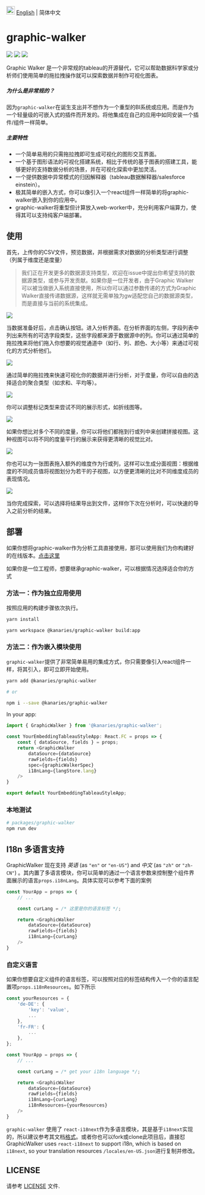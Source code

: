 <img src="https://ch-resources.oss-cn-shanghai.aliyuncs.com/images/lang-icons/icon128px.png" width="22px" /> [English](./README.md) | 简体中文

# graphic-walker
![](https://img.shields.io/github/license/Kanaries/graphic-walker)
![](https://img.shields.io/npm/v/@kanaries/graphic-walker)
![](https://img.shields.io/github/actions/workflow/status/kanaries/graphic-walker/auto-build.yml)


Graphic Walker 是一个非常规的tableau的开源替代，它可以帮助数据科学家或分析师们使用简单的拖拉拽操作就可以探索数据并制作可视化图表。

##### 为什么是非常规的？

因为`graphic-walker`在诞生支出并不想作为一个重型的BI系统或应用。而是作为一个轻量级的可嵌入式的插件而开发的。将他集成在自己的应用中如同安装一个插件/组件一样简单。


##### 主要特性

+ 一个简单易用的只需拖拉拽即可生成可视化的图形交互界面。
+ 一个基于图形语法的可视化搭建系统，相比于传统的基于图表的搭建工具，能够更好的支持数据分析的场景，并在可视化探索中更加灵活。
+ 一个提供数据中异常模式的归因解释器（tableau数据解释器/salesforce einstein）。
+ 极其简单的嵌入方式，你可以像引入一个react组件一样简单的将graphic-walker嵌入到你的应用中。
+ graphic-walker将重型但计算放入web-worker中，充分利用客户端算力，使得其可以支持纯客户端部署。


## 使用

首先，上传你的CSV文件，预览数据，并根据需求对数据的分析类型进行调整（列属于维度还是度量）

> 我们正在开发更多的数据源支持类型，欢迎在issue中提出你希望支持的数据源类型，或参与开发贡献。如果你是一位开发者，由于Graphic Walker可以被当做嵌入系统直接使用，所以你可以通过参数传递的方式为Graphic Walker直接传递数据源，这样就无需单独为gw适配您自己的数据源类型，而是直接与当前的系统集成。

![](https://foghorn-assets.oss-cn-hangzhou.aliyuncs.com/graphic-walker/doc_images/upload_data.png)


当数据准备好后，点击确认按钮。进入分析界面。在分析界面的左侧，字段列表中列出来所有的可选字段类型，这些字段都来源于数据源中的列。你可以通过简单的拖拉拽来将他们拖入你想要的视觉通道中（如行、列、颜色、大小等）来通过可视化的方式分析他们。

![](https://foghorn-assets.oss-cn-hangzhou.aliyuncs.com/graphic-walker/doc_images/after_load_data.png)


通过简单的拖拉拽来快速可视化你的数据并进行分析，对于度量，你可以自由的选择适合的聚合类型（如求和、平均等）。

![](https://foghorn-assets.oss-cn-hangzhou.aliyuncs.com/graphic-walker/doc_images/vis-barchart-01.png)

你可以调整标记类型来尝试不同的展示形式，如折线图等。

![](https://foghorn-assets.oss-cn-hangzhou.aliyuncs.com/graphic-walker/doc_images/vis-line-02.png)


如果你想比对多个不同的度量，你可以将他们都拖到行或列中来创建拼接视图。这种视图可以将不同的度量平行的展示来获得更清晰的视觉比对。

![](https://foghorn-assets.oss-cn-hangzhou.aliyuncs.com/graphic-walker/doc_images/vis-area-01.png)


你也可以为一张图表拖入额外的维度作为行或列，这样可以生成分面视图：根据维度的不同成员值将视图划分为若干的子视图，以方便更清晰的比对不同维度成员的表现情况。

![](https://foghorn-assets.oss-cn-hangzhou.aliyuncs.com/graphic-walker/doc_images/vis-scatter-01.png)

当你完成探索，可以选择将结果导出到文件，这样你下次在分析时，可以快速的导入之前分析的结果。

## 部署


如果你想将graphic-walker作为分析工具直接使用，那可以使用我们为你构建好的在线版本。[点击这里](https://graphic-walker.kanaries.net)

如果你是一位工程师，想要继承graphic-walker，可以根据情况选择适合你的方式
### 方法一：作为独立应用使用

按照应用的构建步骤依次执行。

```bash
yarn install

yarn workspace @kanaries/graphic-walker build:app
```

###  方法二：作为嵌入模块使用

`graphic-walker`提供了非常简单易用的集成方式，你只需要像引入react组件一样，将其引入，即可立即开始使用。

```bash
yarn add @kanaries/graphic-walker

# or

npm i --save @kanaries/graphic-walker
```

In your app:
```typescript
import { GraphicWalker } from '@kanaries/graphic-walker';

const YourEmbeddingTableauStyleApp: React.FC = props => {
    const { dataSource, fields } = props;
    return <GraphicWalker
        dataSource={dataSource}
        rawFields={fields}
        spec={graphicWalkerSpec}
        i18nLang={langStore.lang}
    />
}

export default YourEmbeddingTableauStyleApp;
```

### 本地测试
```bash
# packages/graphic-walker
npm run dev
```


## I18n 多语言支持

GraphicWalker 现在支持 _英语_ (as `"en"` or `"en-US"`) and _中文_ (as `"zh"` or `"zh-CN"`) 。其内置了多语言模块，你可以简单的通过一个语言参数来控制整个组件界面展示的语言`props.i18nLang`。具体实现可以参考下面的案例

```typescript
const YourApp = props => {
    // ...

    const curLang = /* 这里是你的语言标签 */;

    return <GraphicWalker
        dataSource={dataSource}
        rawFields={fields}
        i18nLang={curLang}
    />
}
```

### 自定义语言

如果你想要自定义组件的语言标签，可以按照对应的标签结构传入一个你的语言配置项`props.i18nResources`。如下所示

```typescript
const yourResources = {
    'de-DE': {
        'key': 'value',
        ...
    },
    'fr-FR': {
        ...
    },
};

const YourApp = props => {
    // ...

    const curLang = /* get your i18n language */;

    return <GraphicWalker
        dataSource={dataSource}
        rawFields={fields}
        i18nLang={curLang}
        i18nResources={yourResources}
    />
}
```

`graphic-walker` 使用了 `react-i18next`作为多语言模块，其是基于`i18next`实现的，所以建议参考其文档[格式](https://www.i18next.com/misc/json-format)。或者你也可以fork或clone此项目后，直接怼
GraphicWalker uses `react-i18next` to support i18n, which is based on `i18next`, so your translation resources `/locales/en-US.json`进行复制并修改。

## LICENSE

请参考 [LICENSE](./LICENSE) 文件.
